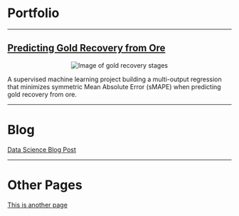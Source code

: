 # Portfolio
---
## [Predicting Gold Recovery from Ore](https://github.com/kellyshreeve/gold-recovery)

<p align="center">
  <img src="https://github.com/kellyshreeve/kellyshreeve.github.io/blob/main/images/gold_recovery.png?raw=true" 
  alt="Image of gold recovery stages">
</p>

A supervised machine learning project building a multi-output regression that minimizes symmetric Mean Absolute Error (sMAPE) when predicting gold recovery from ore.

---

# Blog
[Data Science Blog Post](https://kellyshreeve.github.io/2023/08/03/Data-Science-Post.html)

---

# Other Pages
[This is another page](https://kellyshreeve.github.io/another_page)


